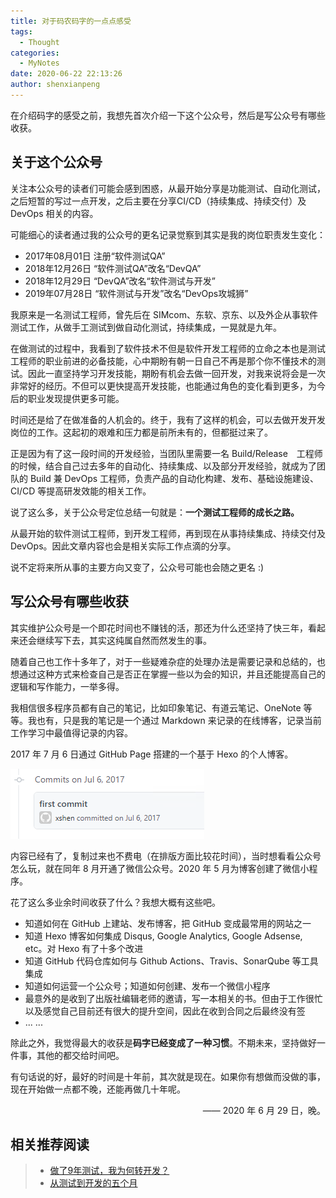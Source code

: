 ```yaml
---
title: 对于码农码字的一点点感受
tags:
  - Thought
categories:
  - MyNotes
date: 2020-06-22 22:13:26
author: shenxianpeng
---
```


在介绍码字的感受之前，我想先首次介绍一下这个公众号，然后是写公众号有哪些收获。

## 关于这个公众号

关注本公众号的读者们可能会感到困惑，从最开始分享是功能测试、自动化测试，之后短暂的写过一点开发，之后主要在分享CI/CD（持续集成、持续交付）及 DevOps 相关的内容。

可能细心的读者通过我的公众号的更名记录觉察到其实是我的岗位职责发生变化：

* 2017年08月01日 注册“软件测试QA”
* 2018年12月26日 “软件测试QA”改名“DevQA”
* 2018年12月29日 “DevQA”改名“软件测试与开发”
* 2019年07月28日 “软件测试与开发”改名“DevOps攻城狮”

我原来是一名测试工程师，曾先后在 SIMcom、东软、京东、以及外企从事软件测试工作，从做手工测试到做自动化测试，持续集成，一晃就是九年。

在做测试的过程中，我看到了软件技术不但是软件开发工程师的立命之本也是测试工程师的职业前进的必备技能，心中期盼有朝一日自己不再是那个你不懂技术的测试。因此一直坚持学习开发技能，期盼有机会去做一回开发，对我来说将会是一次非常好的经历。不但可以更快提高开发技能，也能通过角色的变化看到更多，为今后的职业发现提供更多可能。

时间还是给了在做准备的人机会的。终于，我有了这样的机会，可以去做开发开发岗位的工作。这起初的艰难和压力都是前所未有的，但都挺过来了。

正是因为有了这一段时间的开发经验，当团队里需要一名 Build/Release　工程师的时候，结合自己过去多年的自动化、持续集成、以及部分开发经验，就成为了团队的 Build 兼 DevOps 工程师，负责产品的自动化构建、发布、基础设施建设、CI/CD 等提高研发效能的相关工作。

说了这么多，关于公众号定位总结一句就是：**一个测试工程师的成长之路。**

从最开始的软件测试工程师，到开发工程师，再到现在从事持续集成、持续交付及 DevOps。因此文章内容也会是相关实际工作点滴的分享。

说不定将来所从事的主要方向又变了，公众号可能也会随之更名 :)

## 写公众号有哪些收获

其实维护公众号是一个即花时间也不赚钱的活，那还为什么还坚持了快三年，看起来还会继续写下去，其实这纯属自然而然发生的事。

随着自己也工作十多年了，对于一些疑难杂症的处理办法是需要记录和总结的，也想通过这种方式来检查自己是否正在掌握一些以为会的知识，并且还能提高自己的逻辑和写作能力，一举多得。

我相信很多程序员都有自己的笔记，比如印象笔记、有道云笔记、OneNote 等等。我也有，只是我的笔记是一个通过 Markdown 来记录的在线博客，记录当前工作学习中最值得记录的内容。

2017 年 7 月 6 日通过 GitHub Page 搭建的一个基于 Hexo 的个人博客。

![第一次提交](about-my-wechat-official-account/blog-first-commit.png)

内容已经有了，复制过来也不费电（在排版方面比较花时间），当时想看看公众号怎么玩，就在同年 8 月开通了微信公众号。2020 年 5 月为博客创建了微信小程序。

花了这么多业余时间收获了什么？我想大概有这些吧。

* 知道如何在 GitHub 上建站、发布博客，把 GitHub 变成最常用的网站之一
* 知道 Hexo 博客如何集成 Disqus, Google Analytics, Google Adsense, etc。对 Hexo 有了十多个改进
* 知道 GitHub 代码仓库如何与 Github Actions、Travis、SonarQube 等工具集成
* 知道如何运营一个公众号；知道如何创建、发布一个微信小程序
* 最意外的是收到了出版社编辑老师的邀请，写一本相关的书。但由于工作很忙以及感觉自己目前还有很大的提升空间，因此在收到合同之后最终没有签
* ... ...

除此之外，我觉得最大的收获是**码字已经变成了一种习惯**。不期未来，坚持做好一件事，其他的都交给时间吧。

有句话说的好，最好的时间是十年前，其次就是现在。如果你有想做而没做的事，现在开始做一点都不晚，还能再做几十年呢。

<p align="right">—— 2020 年 6 月 29 日，晚。</p>

## 相关推荐阅读

> * [做了9年测试，我为何转开发？](https://shenxianpeng.github.io/2018/07/why-I-move-to-development/)
> * [从测试到开发的五个月](https://shenxianpeng.github.io/2018/12/from-qa-to-dev/)



